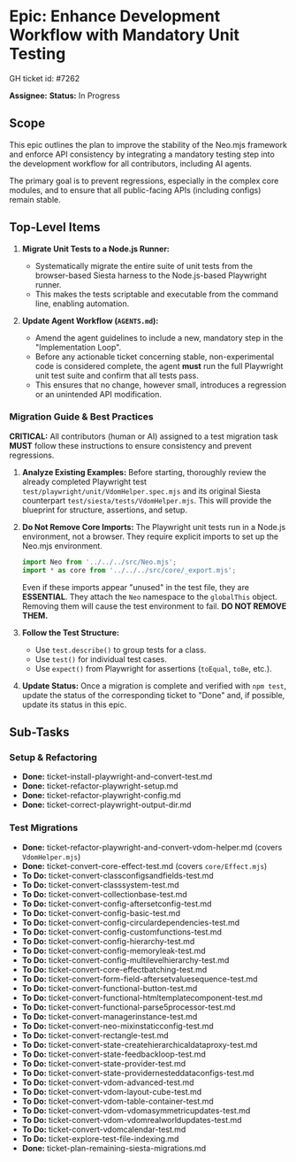 # Epic: Enhance Development Workflow with Mandatory Unit Testing

GH ticket id: #7262

**Assignee:**
**Status:** In Progress

## Scope

This epic outlines the plan to improve the stability of the Neo.mjs framework and enforce API consistency by integrating a mandatory testing step into the development workflow for all contributors, including AI agents.

The primary goal is to prevent regressions, especially in the complex core modules, and to ensure that all public-facing APIs (including configs) remain stable.

## Top-Level Items

1.  **Migrate Unit Tests to a Node.js Runner:**
    *   Systematically migrate the entire suite of unit tests from the browser-based Siesta harness to the Node.js-based Playwright runner.
    *   This makes the tests scriptable and executable from the command line, enabling automation.

2.  **Update Agent Workflow (`AGENTS.md`):**
    *   Amend the agent guidelines to include a new, mandatory step in the "Implementation Loop".
    *   Before any actionable ticket concerning stable, non-experimental code is considered complete, the agent **must** run the full Playwright unit test suite and confirm that all tests pass.
    *   This ensures that no change, however small, introduces a regression or an unintended API modification.

### Migration Guide & Best Practices

**CRITICAL:** All contributors (human or AI) assigned to a test migration task **MUST** follow these instructions to ensure consistency and prevent regressions.

1.  **Analyze Existing Examples:** Before starting, thoroughly review the already completed Playwright test `test/playwright/unit/VdomHelper.spec.mjs` and its original Siesta counterpart `test/siesta/tests/VdomHelper.mjs`. This will provide the blueprint for structure, assertions, and setup.

2.  **Do Not Remove Core Imports:** The Playwright unit tests run in a Node.js environment, not a browser. They require explicit imports to set up the Neo.mjs environment.
    ```javascript
    import Neo from '../../../src/Neo.mjs';
    import * as core from '../../../src/core/_export.mjs';
    ```
    Even if these imports appear "unused" in the test file, they are **ESSENTIAL**. They attach the `Neo` namespace to the `globalThis` object. Removing them will cause the test environment to fail. **DO NOT REMOVE THEM.**

3.  **Follow the Test Structure:**
    *   Use `test.describe()` to group tests for a class.
    *   Use `test()` for individual test cases.
    *   Use `expect()` from Playwright for assertions (`toEqual`, `toBe`, etc.).

4.  **Update Status:** Once a migration is complete and verified with `npm test`, update the status of the corresponding ticket to "Done" and, if possible, update its status in this epic.

## Sub-Tasks

### Setup & Refactoring
- **Done:** ticket-install-playwright-and-convert-test.md
- **Done:** ticket-refactor-playwright-setup.md
- **Done:** ticket-refactor-playwright-config.md
- **Done:** ticket-correct-playwright-output-dir.md

### Test Migrations
- **Done:** ticket-refactor-playwright-and-convert-vdom-helper.md (covers `VdomHelper.mjs`)
- **Done:** ticket-convert-core-effect-test.md (covers `core/Effect.mjs`)
- **To Do:** ticket-convert-classconfigsandfields-test.md
- **To Do:** ticket-convert-classsystem-test.md
- **To Do:** ticket-convert-collectionbase-test.md
- **To Do:** ticket-convert-config-aftersetconfig-test.md
- **To Do:** ticket-convert-config-basic-test.md
- **To Do:** ticket-convert-config-circulardependencies-test.md
- **To Do:** ticket-convert-config-customfunctions-test.md
- **To Do:** ticket-convert-config-hierarchy-test.md
- **To Do:** ticket-convert-config-memoryleak-test.md
- **To Do:** ticket-convert-config-multilevelhierarchy-test.md
- **To Do:** ticket-convert-core-effectbatching-test.md
- **To Do:** ticket-convert-form-field-aftersetvaluesequence-test.md
- **To Do:** ticket-convert-functional-button-test.md
- **To Do:** ticket-convert-functional-htmltemplatecomponent-test.md
- **To Do:** ticket-convert-functional-parse5processor-test.md
- **To Do:** ticket-convert-managerinstance-test.md
- **To Do:** ticket-convert-neo-mixinstaticconfig-test.md
- **To Do:** ticket-convert-rectangle-test.md
- **To Do:** ticket-convert-state-createhierarchicaldataproxy-test.md
- **To Do:** ticket-convert-state-feedbackloop-test.md
- **To Do:** ticket-convert-state-provider-test.md
- **To Do:** ticket-convert-state-providernesteddataconfigs-test.md
- **To Do:** ticket-convert-vdom-advanced-test.md
- **To Do:** ticket-convert-vdom-layout-cube-test.md
- **To Do:** ticket-convert-vdom-table-container-test.md
- **To Do:** ticket-convert-vdom-vdomasymmetricupdates-test.md
- **To Do:** ticket-convert-vdom-vdomrealworldupdates-test.md
- **To Do:** ticket-convert-vdomcalendar-test.md
- **To Do:** ticket-explore-test-file-indexing.md
- **Done:** ticket-plan-remaining-siesta-migrations.md

